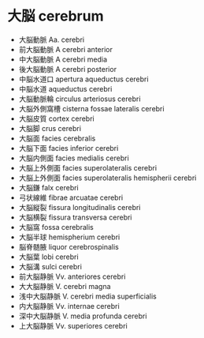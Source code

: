# 大脳 cerebrum

- 大脳動脈 Aa. cerebri
- 前大脳動脈 A cerebri anterior
- 中大脳動脈 A cerebri media
- 後大脳動脈 A cerebri posterior
- 中脳水道口 apertura aqueductus cerebri
- 中脳水道 aqueductus cerebri
- 大脳動脈輪 circulus arteriosus cerebri
- 大脳外側窩槽 cisterna fossae lateralis cerebri
- 大脳皮質 cortex cerebri
- 大脳脚 crus cerebri
- 大脳面 facies cerebralis
- 大脳下面 facies inferior cerebri
- 大脳内側面 facies medialis cerebri
- 大脳上外側面 facies superolateralis cerebri
- 大脳上外側面 facies superolateralis hemispherii cerebri
- 大脳鎌 falx cerebri
- 弓状線維 fibrae arcuatae cerebri
- 大脳縦裂 fissura longitudinalis cerebri
- 大脳横裂 fissura transversa cerebri
- 大脳窩 fossa cerebralis
- 大脳半球 hemispherium cerebri
- 脳脊髄腋 liquor cerebrospinalis
- 大脳葉 lobi cerebri
- 大脳溝 sulci cerebri
- 前大脳静脈 Vv. anteriores cerebri
- 大大脳静脈 V. cerebri magna
- 浅中大脳静脈 V. cerebri media superficialis
- 内大脳静脈 Vv. internae cerebri
- 深中大脳静脈 V. media profunda cerebri
- 上大脳静脈 Vv. superiores cerebri
